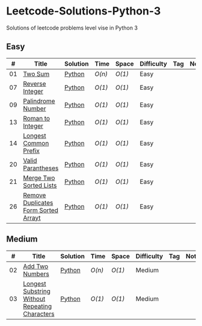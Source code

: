 # Leetcode-Solutions-Python-3
Solutions of leetcode problems level vise in Python 3


## Easy
|  #  | Title           |  Solution       |  Time           | Space           | Difficulty    | Tag          | Note| 
|-----|---------------- | --------------- | --------------- | --------------- | ------------- |--------------|-----|
01 | [Two Sum](https://leetcode.com/problems/two-sum/) | [Python](https://github.com/Sk70249/Leetcode-Solutions-Python-3/blob/main/Easy/TwoSums.py) | _O(n)_       | _O(1)_          | Easy         |||
07 | [Reverse Integer](https://leetcode.com/problems/reverse-integer/)  |  [Python](https://github.com/Sk70249/Leetcode-Solutions-Python-3/blob/main/Easy/ReverseInteger.py) | _O(1)_        | _O(1)_          | Easy           |||
09 | [Palindrome Number](https://leetcode.com/problems/palindrome-number)  |  [Python](https://github.com/Sk70249/Leetcode-Solutions-Python-3/blob/main/Easy/Palindrome.py) | _O(1)_        | _O(1)_          | Easy           |||
13 | [Roman to Integer](https://leetcode.com/problems/roman-to-integer)  |  [Python](https://github.com/Sk70249/Leetcode-Solutions-Python-3/blob/main/Easy/Roman-to-Int.py) | _O(1)_        | _O(1)_          | Easy           |||
14 | [Longest Common Prefix](https://leetcode.com/problems/longest-common-prefix)  |  [Python](https://github.com/Sk70249/Leetcode-Solutions-Python-3/blob/main/Easy/Roman-to-Int.py) | _O(1)_        | _O(1)_          | Easy           |||
20 | [Valid Parantheses](https://leetcode.com/problems/valid-parentheses)  |  [Python](https://github.com/Sk70249/Leetcode-Solutions-Python-3/blob/main/Easy/Roman-to-Int.py) | _O(1)_        | _O(1)_          | Easy           |||
21 | [Merge Two Sorted Lists](https://leetcode.com/problems/merge-two-sorted-lists)  |  [Python](https://github.com/Sk70249/Leetcode-Solutions-Python-3/blob/main/Easy/Roman-to-Int.py) | _O(1)_        | _O(1)_          | Easy           |||
26 | [Remove Duplicates Form Sorted Arrayt](https://leetcode.com/problems/remove-duplicates-from-sorted-array)  |  [Python](https://github.com/Sk70249/Leetcode-Solutions-Python-3/blob/main/Easy/Roman-to-Int.py) | _O(1)_        | _O(1)_          | Easy           |||


## Medium
|  #  | Title           |  Solution       |  Time           | Space           | Difficulty    | Tag          | Note| 
|-----|---------------- | --------------- | --------------- | --------------- | ------------- |--------------|-----|
02 | [Add Two Numbers](https://leetcode.com/problems/two-sum/) | [Python](https://github.com/Sk70249/Leetcode-Solutions-Python-3/blob/main/Easy/TwoSums.py) | _O(n)_       | _O(1)_          | Medium         |||
03 | [Longest Substring Without Repeating Characters](https://leetcode.com/problems/reverse-integer/)  |  [Python](https://github.com/Sk70249/Leetcode-Solutions-Python-3/blob/main/Easy/ReverseInteger.py) | _O(1)_        | _O(1)_          | Medium          |||
